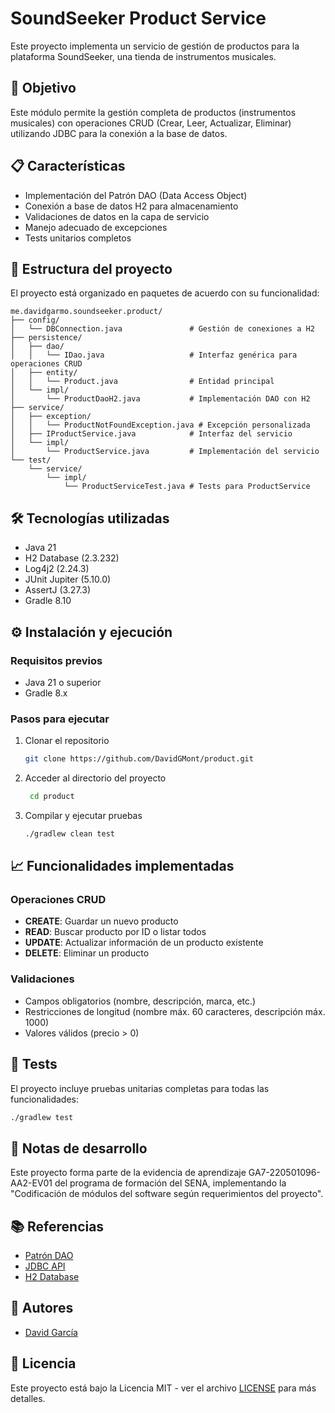 # SoundSeeker Product Service

Este proyecto implementa un servicio de gestión de productos para la plataforma SoundSeeker, una tienda de instrumentos
musicales.

## 🎯 Objetivo

Este módulo permite la gestión completa de productos (instrumentos musicales) con operaciones CRUD (Crear, Leer,
Actualizar, Eliminar) utilizando JDBC para la conexión a la base de datos.

## 📋 Características

- Implementación del Patrón DAO (Data Access Object)
- Conexión a base de datos H2 para almacenamiento
- Validaciones de datos en la capa de servicio
- Manejo adecuado de excepciones
- Tests unitarios completos

## 🧱 Estructura del proyecto

El proyecto está organizado en paquetes de acuerdo con su funcionalidad:

```
me.davidgarmo.soundseeker.product/
├── config/
│   └── DBConnection.java               # Gestión de conexiones a H2
├── persistence/
│   ├── dao/
│   │   └── IDao.java                   # Interfaz genérica para operaciones CRUD
│   ├── entity/
│   │   └── Product.java                # Entidad principal
│   └── impl/
│       └── ProductDaoH2.java           # Implementación DAO con H2
├── service/
│   ├── exception/
│   │   └── ProductNotFoundException.java # Excepción personalizada
│   ├── IProductService.java            # Interfaz del servicio
│   └── impl/
│       └── ProductService.java         # Implementación del servicio
└── test/
    └── service/
        └── impl/
            └── ProductServiceTest.java # Tests para ProductService
```

## 🛠️ Tecnologías utilizadas

- Java 21
- H2 Database (2.3.232)
- Log4j2 (2.24.3)
- JUnit Jupiter (5.10.0)
- AssertJ (3.27.3)
- Gradle 8.10

## ⚙️ Instalación y ejecución

### Requisitos previos

- Java 21 o superior
- Gradle 8.x

### Pasos para ejecutar

1. Clonar el repositorio
   ```bash
   git clone https://github.com/DavidGMont/product.git
   ```
2. Acceder al directorio del proyecto
   ```bash
    cd product
    ```
3. Compilar y ejecutar pruebas
   ```bash
   ./gradlew clean test
    ```

## 📈 Funcionalidades implementadas

### Operaciones CRUD

- **CREATE**: Guardar un nuevo producto
- **READ**: Buscar producto por ID o listar todos
- **UPDATE**: Actualizar información de un producto existente
- **DELETE**: Eliminar un producto

### Validaciones

- Campos obligatorios (nombre, descripción, marca, etc.)
- Restricciones de longitud (nombre máx. 60 caracteres, descripción máx. 1000)
- Valores válidos (precio > 0)

## 🧪 Tests

El proyecto incluye pruebas unitarias completas para todas las funcionalidades:

```bash
./gradlew test
```

## 📝 Notas de desarrollo

Este proyecto forma parte de la evidencia de aprendizaje GA7-220501096-AA2-EV01 del programa de formación del SENA,
implementando la "Codificación de módulos del software según requerimientos del proyecto".

## 📚 Referencias

- [Patrón DAO](https://www.oracle.com/java/technologies/dataaccessobject.html)
- [JDBC API](https://docs.oracle.com/javase/8/docs/technotes/guides/jdbc/)
- [H2 Database](https://h2database.com/html/main.html)

## 👥 Autores

- [David García](https://github.com/DavidGMont)

## 📜 Licencia

Este proyecto está bajo la Licencia MIT - ver el archivo [LICENSE](LICENSE) para más detalles.
